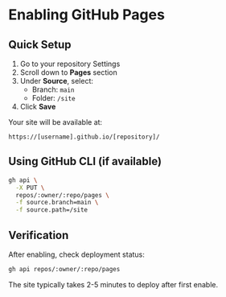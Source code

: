 # Enabling GitHub Pages

## Quick Setup

1. Go to your repository Settings
2. Scroll down to **Pages** section
3. Under **Source**, select:
   - Branch: `main`
   - Folder: `/site`
4. Click **Save**

Your site will be available at:

```text
https://[username].github.io/[repository]/
```

## Using GitHub CLI (if available)

```bash
gh api \
  -X PUT \
  repos/:owner/:repo/pages \
  -f source.branch=main \
  -f source.path=/site
```

## Verification

After enabling, check deployment status:

```bash
gh api repos/:owner/:repo/pages
```

The site typically takes 2-5 minutes to deploy after first enable.
